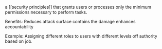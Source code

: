 

a [[security principles]] that grants users or processes only the minimum permissions necessary to perform tasks.

Benefits: 
	Reduces attack surface 
	contains the damage
	enhances accountability

Example:
	Assigning different roles to users with different levels off authority based on job.

